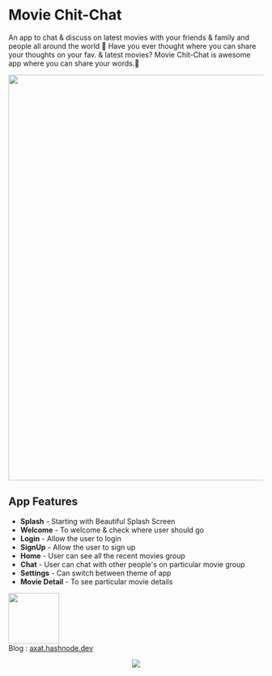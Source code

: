 # Movie Chit-Chat 

An app to chat & discuss on latest movies with your friends & family and people all around the world 💬
Have you ever thought where you can share your thoughts on your fav. & latest movies? Movie Chit-Chat is awesome app where you can share your words.💬

<p align="center"> <img src="https://user-images.githubusercontent.com/50077510/193337966-28250aef-42b2-40f8-b143-5d1a57feb5de.png" width="800"> </p>

## App Features

- **Splash** - Starting with Beautiful Splash Screen
- **Welcome** - To welcome & check where user should go
- **Login** - Allow the user to login
- **SignUp** - Allow the user to sign up
- **Home** - User can see all the recent movies group
- **Chat** - User can chat with other people's on particular movie group
- **Settings** - Can switch between theme of app
- **Movie Detail** - To see particular movie details

[<img src="https://cdn.worldvectorlogo.com/logos/youtube-6.svg" width="100">](https://www.youtube.com/watch?v=Ukb8Ajzqfe0 "Movie Chit-Chat") <br>
Blog : [axat.hashnode.dev](https://axat.hashnode.dev/movie-chit-chat-an-app-to-chat-discuss-on-latest-movies-with-your-friends-family-aws-amplify-hackathon)


<p align="center"> <img src="https://user-images.githubusercontent.com/50077510/193337986-be3c784c-0944-41d8-bb56-cb56c503dcda.png"> </p>

